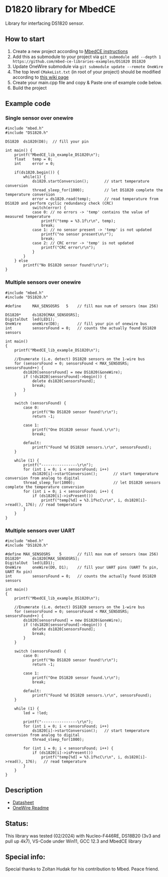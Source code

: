 # D1820 library for MbedCE
Library for interfacing DS1820 sensor.

## How to start
1. Create a new project according to [MbedCE instructions](https://github.com/mbed-ce/mbed-os/wiki)
2. Add this as submodule to your project via `git submodule add --depth 1 https://github.com/mbed-ce-libraries-examples/DS1820 DS1820`
3. Update OneWire submodule via `git submodule update --remote OneWire`
3. The top level `CMakeList.txt` (in root of your project) should be modified according to [this wiki page](https://github.com/mbed-ce/mbed-os/wiki/MbedOS-configuration#libraries-in-your-application)
4. Create your main.cpp file and copy & Paste one of example code below.
5. Build the project

## Example code
### Single sensor over onewire
```
#include "mbed.h"
#include "DS1820.h"

DS1820  ds1820(D8);  // fill your pin
 
int main() {
    printf("MbedCE_lib_example_DS1820\n");
    float   temp = 0;
    int     error = 0; 
                             
    if(ds1820.begin()) {
        while(1) {
            ds1820.startConversion();       // start temperature conversion
            thread_sleep_for(1000);         // let DS1820 complete the temperature conversion
            error = ds1820.read(temp);      // read temperature from DS1820 and perform cyclic redundancy check (CRC)
            switch(error) {
            case 0: // no errors -> 'temp' contains the value of measured temperature
                printf("temp = %3.1f\r\n", temp);
                break;
            case 1: // no sensor present -> 'temp' is not updated
                printf("no sensor present\n\r");
                break;
            case 2: // CRC error -> 'temp' is not updated
                printf("CRC error\r\n");
            } 
        }
    } else
        printf("No DS1820 sensor found!\r\n");
}

```
### Multiple sensors over onewire
```
#include "mbed.h"
#include "DS1820.h"

#define     MAX_SENSOSRS   5    // fill max num of sensors (max 256)

DS1820*     ds1820[MAX_SENSOSRS];
DigitalOut  led(LED1);
OneWire     oneWire(D8);        // fill your pin of onewire bus
int         sensorsFound = 0;   // counts the actually found DS1820 sensors

int main()
{
    printf("MbedCE_lib_example_DS1820\n");
    
    //Enumerate (i.e. detect) DS1820 sensors on the 1-wire bus
    for (sensorsFound = 0; sensorsFound < MAX_SENSOSRS; sensorsFound++) {
        ds1820[sensorsFound] = new DS1820(&oneWire);
        if (!ds1820[sensorsFound]->begin()) {
            delete ds1820[sensorsFound];
            break;
        }
    }

    switch (sensorsFound) {
        case 0:
            printf("No DS1820 sensor found!\r\n");
            return -1;

        case 1:
            printf("One DS1820 sensor found.\r\n");
            break;

        default:
            printf("Found %d DS1820 sensors.\r\n", sensorsFound);
    }

    while (1) {
        printf("----------------\r\n");
        for (int i = 0; i < sensorsFound; i++)
            ds1820[i]->startConversion();       // start temperature conversion from analog to digital
        thread_sleep_for(1000);                 // let DS1820 sensors complete the temperature conversion
        for (int i = 0; i < sensorsFound; i++) {
            if (ds1820[i]->isPresent())
                printf("temp[%d] = %3.1f%cC\r\n", i, ds1820[i]->read(), 176); // read temperature
        }
    }
}
```
### Multiple sensors over UART
```
#include "mbed.h"
#include "DS1820.h"

#define MAX_SENSOSRS    5       // fill max num of sensors (max 256)
DS1820*     ds1820[MAX_SENSOSRS];
DigitalOut  led(LED1);
OneWire     oneWire(D0, D1);    // fill your UART pins (UART Tx pin, UART Rx pin)
int         sensorsFound = 0;   // counts the actually found DS1820 sensors

int main()
{
    printf("MbedCE_lib_example_DS1820\n");

    //Enumerate (i.e. detect) DS1820 sensors on the 1-wire bus
    for (sensorsFound = 0; sensorsFound < MAX_SENSOSRS; sensorsFound++) {
        ds1820[sensorsFound] = new DS1820(&oneWire);
        if (!ds1820[sensorsFound]->begin()) {
            delete ds1820[sensorsFound];
            break;
        }
    }

    switch (sensorsFound) {
        case 0:
            printf("No DS1820 sensor found!\r\n");
            return -1;

        case 1:
            printf("One DS1820 sensor found.\r\n");
            break;

        default:
            printf("Found %d DS1820 sensors.\r\n", sensorsFound);
    }

    while (1) {
        led = !led;

        printf("----------------\r\n");
        for (int i = 0; i < sensorsFound; i++)
            ds1820[i]->startConversion();   // start temperature conversion from analog to digital
            thread_sleep_for(1000); 

        for (int i = 0; i < sensorsFound; i++) {
            if (ds1820[i]->isPresent())
                printf("temp[%d] = %3.1f%cC\r\n", i, ds1820[i]->read(), 176);   // read temperature
        }
    }
}
```

## Description
* [Datasheet](https://www.analog.com/media/en/technical-documentation/data-sheets/ds18b20.pdf)
* [OneWire Readme]()

## Status:
This library was tested (02/2024) with Nucleo-F446RE, DS18B20 (3v3 and pull up 4k7), VS-Code under Win11, GCC 12.3 and MbedCE library

## Special info:
Special thanks to Zoltan Hudak for his contribution to Mbed. Peace friend.
